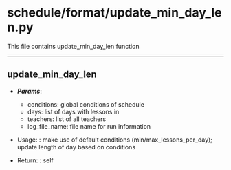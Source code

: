 # schedule/format/update_min_day_len.py
  
This file contains update_min_day_len function

---

## update_min_day_len
  * ***Params***:
      * conditions: global conditions of schedule
      * days: list of days with lessons in
      * teachers: list of all teachers
      * log_file_name: file name for run information
    
  * Usage:
  : make use of default conditions (min/max_lessons_per_day);
  update length of day based on conditions
    
  * Return:
  : self